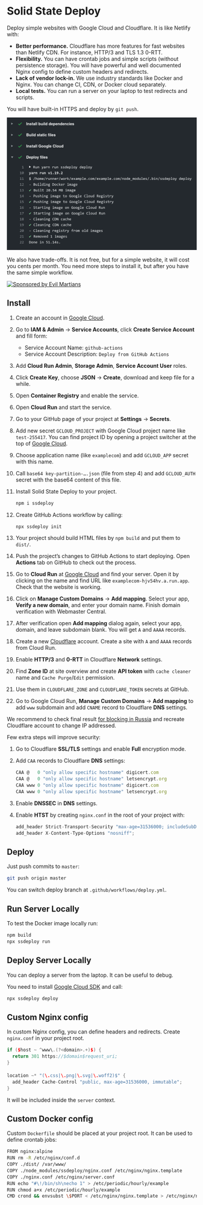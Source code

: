 # Solid State Deploy

Deploy simple websites with Google Cloud and Cloudflare.
It is like Netlify with:

* **Better performance.** Cloudflare has more features for fast websites
  than Netlify CDN. For instance, HTTP/3 and TLS 1.3 0-RTT.
* **Flexibility.** You can have crontab jobs and simple scripts
  (without persistence storage). You will have powerful and well documented
  Nginx config to define custom headers and redirects.
* **Lack of vendor lock-in.** We use industry standards like Docker
  and Nginx. You can change CI, CDN, or Docker cloud separately.
* **Local tests.** You can run a server on your laptop to test redirects
  and scripts.

You will have built-in HTTPS and deploy by `git push`.

<p align="center">
  <img src="./example.png" alt="ssdeploy example" width="593">
</p>

We also have trade-offs. It is not free, but for a simple website,
it will cost you cents per month. You need more steps to install it,
but after you have the same simple workflow.

<a href="https://evilmartians.com/?utm_source=ssdeploy">
  <img src="https://evilmartians.com/badges/sponsored-by-evil-martians.svg"
       alt="Sponsored by Evil Martians" width="236" height="54">
</a>

## Install

1. Create an account in [Google Cloud].
2. Go to **IAM & Admin** → **Service Accounts**,
   click **Create Service Account** and fill form:
   * Service Account Name: `github-actions`
   * Service Account Description: `Deploy from GitHub Actions`
3. Add **Cloud Run Admin**, **Storage Admin**, **Service Account User** roles.
4. Click **Create Key**, choose **JSON** → **Create**, download and keep
   file for a while.
5. Open **Container Registry** and enable the service.
6. Open **Cloud Run** and start the service.
7. Go to your GitHub page of your project at **Settings** → **Secrets**.
8. Add new secret `GCLOUD_PROJECT` with Google Cloud project name like
   `test-255417`. You can find project ID by opening a project switcher
   at the top of [Google Cloud].
9. Choose application name (like `examplecom`) and add `GCLOUD_APP` secret with
   this name.
10. Call `base64 key-partition-….json` (file from step 4) and add `GCLOUD_AUTH`
    secret with the base64 content of this file.
11. Install Solid State Deploy to your project.

    ```sh
    npm i ssdeploy
    ```
12. Create GitHub Actions workflow by calling:

    ```sh
    npx ssdeploy init
    ```
13. Your project should build HTML files by `npm build` and put them to `dist/`.
14. Push the project’s changes to GitHub Actions to start deploying.
    Open **Actions** tab on GitHub to check out the process.
15. Go to **Cloud Run** at [Google Cloud] and find your server. Open it
    by clicking on the name and find URL like `examplecom-hjv54hv.a.run.app`.
    Check that the website is working.
16. Click on **Manage Custom Domains** → **Add mapping**. Select your app,
    **Verify a new domain**, and enter your domain name.
    Finish domain verification with Webmaster Central.
17. After verification open **Add mapping** dialog again, select your app,
    domain, and leave subdomain blank. You will get `A` and `AAAA` records.
18. Create a new [Cloudflare] account.
    Create a site with `A` and `AAAA` records from Cloud Run.
19. Enable **HTTP/3** and **0-RTT** in Cloudflare **Network** settings.
20. Find **Zone ID** at site overview and create **API token**
    with `cache cleaner` name and `Cache Purge`/`Edit` permission.
21. Use them in `CLOUDFLARE_ZONE` and `CLOUDFLARE_TOKEN` secrets at GitHub.
22. Go to Google Cloud Run, **Manage Custom Domains** → **Add mapping**
    to add `www` subdomain and add `CNAME` record to Cloudflare **DNS**
    settings.

We recommend to check final result
[for blocking in Russia](https://isitblockedinrussia.com/) and recreate
Cloudflare account to change IP addressed.

Few extra steps will improve security:

1. Go to Cloudflare **SSL/TLS** settings and enable **Full** encryption mode.
2. Add `CAA` records to Cloudflare **DNS** settings:

   ```js
   CAA @   0 "only allow specific hostname" digicert.com
   CAA @   0 "only allow specific hostname" letsencrypt.org
   CAA www 0 "only allow specific hostname" digicert.com
   CAA www 0 "only allow specific hostname" letsencrypt.org
   ```
3. Enable **DNSSEC** in **DNS** settings.
4. Enable **HTST** by creating `nginx.conf` in the root of your project with:

   ```cpp
   add_header Strict-Transport-Security "max-age=31536000; includeSubDomains; preload";
   add_header X-Content-Type-Options "nosniff";
   ```

[Google Cloud]: https://console.cloud.google.com/
[Cloudflare]: https://www.cloudflare.com/


## Deploy

Just push commits to `master`:

```sh
git push origin master
```

You can switch deploy branch at `.github/workflows/deploy.yml`.


## Run Server Locally

To test the Docker image locally run:

```sh
npm build
npx ssdeploy run
```

## Deploy Server Locally

You can deploy a server from the laptop. It can be useful to debug.

You need to install [Google Cloud SDK](https://cloud.google.com/sdk/install)
and call:

```sh
npx ssdeploy deploy
```


## Custom Nginx config

In custom Nginx config, you can define headers and redirects. Create `nginx.conf`
in your project root.

```cpp
if ($host ~ ^www\.(?<domain>.+)$) {
  return 301 https://$domain$request_uri;
}

location ~* "(\.css|\.png|\.svg|\.woff2)$" {
  add_header Cache-Control "public, max-age=31536000, immutable";
}
```

It will be included inside the `server` context.


## Custom Docker config

Custom `Dockerfile` should be placed at your project root. It can be used
to define crontab jobs:

```sh
FROM nginx:alpine
RUN rm -R /etc/nginx/conf.d
COPY ./dist/ /var/www/
COPY ./node_modules/ssdeploy/nginx.conf /etc/nginx/nginx.template
COPY ./nginx.conf /etc/nginx/server.conf
RUN echo "#\!/bin/sh\necho 1" > /etc/periodic/hourly/example
RUN chmod a+x /etc/periodic/hourly/example
CMD crond && envsubst \$PORT < /etc/nginx/nginx.template > /etc/nginx/nginx.conf && nginx
```
